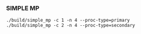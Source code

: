 ### SIMPLE MP

```
./build/simple_mp -c 1 -n 4 --proc-type=primary
./build/simple_mp -c 2 -n 4 --proc-type=secondary




```
